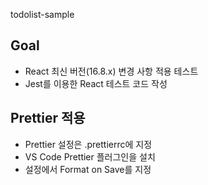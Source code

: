 todolist-sample

## Goal
* React 최신 버전(16.8.x) 변경 사항 적용 테스트
* Jest를 이용한 React 테스트 코드 작성


## Prettier 적용
* Prettier 설정은 .prettierrc에 지정
* VS Code Prettier 플러그인을 설치
* 설정에서 Format on Save를 지정
